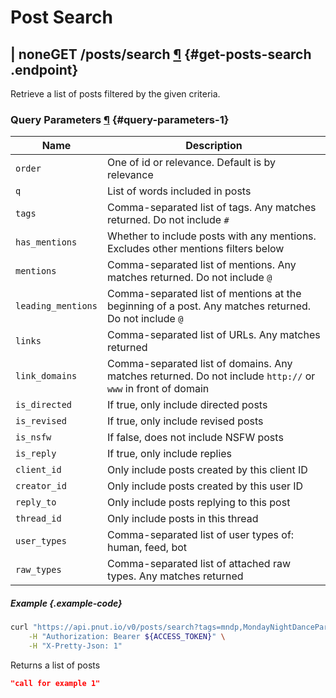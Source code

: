 # Post Search




## <span class="endpoint-meta"><i class="fas fa-lock"></i> | <i class="fas fa-user"></i> none</span><span class="method method-get">GET</span> /posts/search [&para;](#get-posts-search) {#get-posts-search .endpoint}

Retrieve a list of posts filtered by the given criteria.

### Query Parameters [&para;](#query-parameters-1) {#query-parameters-1}

Name|Description
-|-
`order`|One of id or relevance. Default is by relevance
`q`|List of words included in posts
`tags`|Comma-separated list of tags. Any matches returned. Do not include `#`
`has_mentions`|Whether to include posts with any mentions. Excludes other mentions filters below
`mentions`|Comma-separated list of mentions. Any matches returned. Do not include `@`
`leading_mentions`|Comma-separated list of mentions at the beginning of a post. Any matches returned. Do not include `@`
`links`|Comma-separated list of URLs. Any matches returned
`link_domains`|Comma-separated list of domains. Any matches returned. Do not include `http://` or `www` in front of domain
`is_directed`|If true, only include directed posts
`is_revised`|If true, only include revised posts
`is_nsfw`|If false, does not include NSFW posts
`is_reply`|If true, only include replies
`client_id`|Only include posts created by this client ID
`creator_id`|Only include posts created by this user ID
`reply_to`|Only include posts replying to this post
`thread_id`|Only include posts in this thread
`user_types`|Comma-separated list of user types of: human, feed, bot
`raw_types`|Comma-separated list of attached raw types. Any matches returned

##### Example {.example-code}

```bash
curl "https://api.pnut.io/v0/posts/search?tags=mndp,MondayNightDanceParty" \
    -H "Authorization: Bearer ${ACCESS_TOKEN}" \
    -H "X-Pretty-Json: 1"
```

Returns a list of posts

```json
"call for example 1"
```